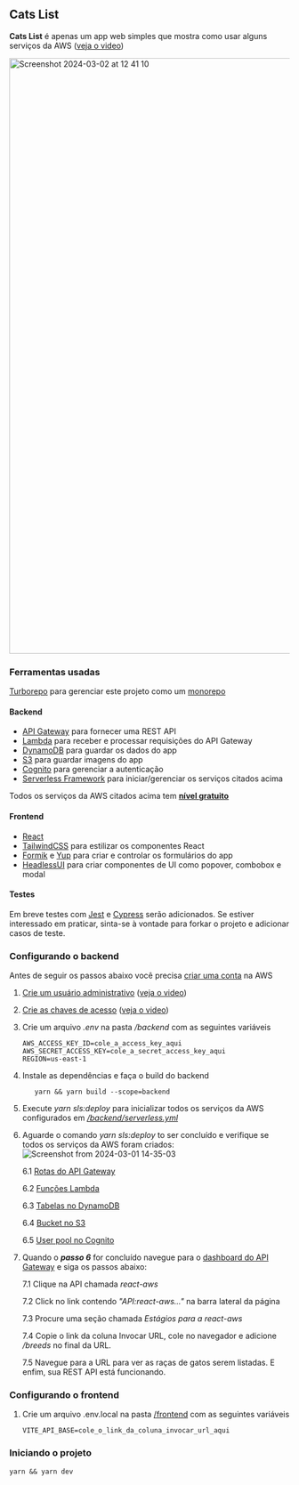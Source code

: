 ## Cats List


**Cats List** é apenas um app web simples que mostra como usar alguns serviços da AWS ([veja o video](https://github.com/cicerohen/playground-react-aws/assets/819041/b2328919-f2a1-428f-85ff-e9bdabbc4a8d))

<img width="1071" alt="Screenshot 2024-03-02 at 12 41 10" src="https://github.com/cicerohen/playground-react-aws/assets/819041/04f6bb51-dfc7-4b37-9b2a-f031b19b566a">

### Ferramentas usadas

[Turborepo](https://turbo.build/repo) para gerenciar este projeto como um [monorepo](https://dev.to/stanley/monorepo-o-que-e-devo-usar-133c)

#### Backend

- [API Gateway](https://aws.amazon.com/pt/api-gateway/?nc1=h_ls) para fornecer uma REST API
- [Lambda](https://aws.amazon.com/pt/lambda/?nc1=h_ls) para receber e processar requisições do API Gateway
- [DynamoDB](https://aws.amazon.com/pt/pm/dynamodb/?nc1=h_ls) para guardar os dados do app
- [S3](https://aws.amazon.com/pt/s3/?nc1=h_ls) para guardar imagens do app
- [Cognito](https://aws.amazon.com/pt/cognito/?nc1=h_ls) para gerenciar a autenticação
- [Serverless Framework](https://www.serverless.com/framework/docs) para iniciar/gerenciar os serviços citados acima

Todos os serviços da AWS citados acima tem [**nível gratuito**](https://aws.amazon.com/pt/free/?all-free-tier.sort-by=item.additionalFields.SortRank&all-free-tier.sort-order=asc&awsf.Free%20Tier%20Types=*all&awsf.Free%20Tier%20Categories=*all)

#### Frontend

- [React](https://react.dev/)
- [TailwindCSS](https://tailwindcss.com/) para estilizar os componentes React
- [Formik](https://formik.org/) e [Yup](https://github.com/jquense/yup) para criar e controlar os formulários do app
- [HeadlessUI](https://headlessui.com/) para criar componentes de UI como popover, combobox e modal

#### Testes

Em breve testes com [Jest](https://jestjs.io/) e [Cypress](https://www.cypress.io/) serão adicionados. Se estiver interessado em praticar, sinta-se à vontade para forkar o projeto e adicionar casos de teste.

### Configurando o backend

Antes de seguir os passos abaixo você precisa [criar uma conta](https://portal.aws.amazon.com/billing/signup#/start/email) na AWS

1. [Crie um usuário administrativo](https://docs.aws.amazon.com/pt_br/SetUp/latest/UserGuide/setup-configadminuser.html) ([veja o video](https://github.com/cicerohen/playground-react-aws/assets/819041/2429a1ed-249d-420c-97fa-b163fa436550))

2. [Crie as chaves de acesso](https://docs.aws.amazon.com/pt_br/IAM/latest/UserGuide/id_credentials_access-keys.html?icmpid=docs_iam_console#Using_CreateAccessKey) ([veja o video](https://github.com/cicerohen/playground-react-aws/assets/819041/2429a1ed-249d-420c-97fa-b163fa436550))

3. Crie um arquivo _.env_ na pasta _/backend_ com as seguintes variáveis

   ```
   AWS_ACCESS_KEY_ID=cole_a_access_key_aqui
   AWS_SECRET_ACCESS_KEY=cole_a_secret_access_key_aqui
   REGION=us-east-1
   ```

4. Instale as dependências e faça o build do backend

   ```
      yarn && yarn build --scope=backend
   ```

5. Execute _yarn sls:deploy_ para inicializar todos os serviços da AWS configurados em [_/backend/serverless.yml_](/backend/serverless.yml)

6. Aguarde o comando _yarn sls:deploy_ to ser concluído e verifique se todos os serviços da AWS foram criados:
   ![Screenshot from 2024-03-01 14-35-03](https://github.com/cicerohen/playground-react-aws/assets/819041/c8668cd5-1b0e-43e2-9d5c-74d36a49d805)

   6.1 [Rotas do API Gateway](https://us-east-1.console.aws.amazon.com/apigateway/main/apis?region=us-east-1)

   6.2 [Funções Lambda](https://us-east-1.console.aws.amazon.com/lambda/home?region=us-east-1#/functions)

   6.3 [Tabelas no DynamoDB](https://us-east-1.console.aws.amazon.com/dynamodbv2/home?region=us-east-1#tables)

   6.4 [Bucket no S3](https://s3.console.aws.amazon.com/s3/home?region=us-east-1#)

   6.5 [User pool no Cognito](https://us-east-1.console.aws.amazon.com/cognito/v2/idp/user-pools?region=us-east-1)

7. Quando o **_passo 6_** for concluído navegue para o [dashboard do API Gateway](https://us-east-1.console.aws.amazon.com/apigateway/main/apis?region=us-east-1) e siga os passos abaixo:

   7.1 Clique na API chamada _react-aws_

   7.2 Click no link contendo _"API:react-aws..."_ na barra lateral da página

   7.3 Procure uma seção chamada _Estágios para a react-aws_

   7.4 Copie o link da coluna Invocar URL, cole no navegador e adicione _/breeds_ no final da URL.

   7.5 Navegue para a URL para ver as raças de gatos serem listadas. E enfim, sua REST API está funcionando.

### Configurando o frontend

1. Crie um arquivo .env.local na pasta [/frontend](/frontend) com as seguintes variáveis

   ```
   VITE_API_BASE=cole_o_link_da_coluna_invocar_url_aqui
   ```

### Iniciando o projeto

```
yarn && yarn dev
```
